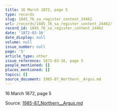 ```yaml
---
title: 16 March 1872, page 5
type: records
slug: 1845_76_sa_register_content_24462
url: /records/1845_76_sa_register_content_24462/
record_id: 1845_76_sa_register_content_24462
date: '1872-03-16'
date_display: null
volume: null
issue_number: null
page: '5'
article_type: other
issue_reference: 1872-03-16, page 5
people_mentioned: []
places_mentioned: []
topics: []
source_document: 1985-87_Northern__Argus.md
---
```


16 March 1872, page 5

Source: [1985-87_Northern__Argus.md](/downloads/markdown/1985-87_Northern__Argus.md)
